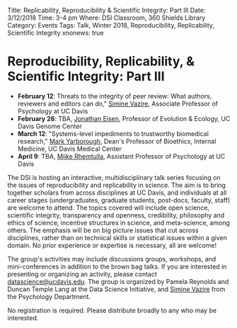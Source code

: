 Title: Replicability, Reproducibility & Scientific Integrity: Part III 
Date: 3/12/2018
Time: 3-4 pm
Where: DSI Classroom, 360 Shields Library
Category: Events
Tags: Talk, Winter 2018, Reproducibility, Replicability, Scientific Integrity
xnonews: true

# Reproducibility, Replicability, & Scientific Integrity: Part III

* **February 12**: Threats to the integrity of peer review: What authors, reviewers and editors can do," [Simine Vazire](http://psychology.ucdavis.edu/people/svazire), Associate Professor of Psychology at UC Davis
* **February 26**: TBA, [Jonathan Eisen](http://biosci3.ucdavis.edu/Faculty/Profile/View/345), Professor of Evolution & Ecology, UC Davis Genome Center
* **March 12**: "Systems-level impediments to trustworthy biomedical research," [Mark Yarborough](http://www.ucdmc.ucdavis.edu/bioethics/ourteam/team_mark.html), Dean's Professor of Bioethics, Internal Medicine, UC Davis Medical Center
* **April 9**: TBA, [Mijke Rhemtulla](http://psychology.ucdavis.edu/people/mijke), Assistant Professor of Psychology at UC Davis

The DSI is hosting an interactive, multidisciplinary talk series focusing on the issues of reproducibility and replicability in science. The aim is to bring together scholars from across disciplines at UC Davis, and individuals at all career stages (undergraduates, graduate students, post-docs, faculty, staff) are welcome to attend. The topics covered will include open science, scientific integrity, transparency and openness, credibility, philosophy and ethics of science, incentive structures in science, and meta-science, among others. The emphasis will be on big picture issues that cut across disciplines, rather than on technical skills or statistical issues within a given domain.  No prior experience or expertise is necessary, all are welcome!

The group's activities may include discussions groups, workshops, and mini-conferences in addition to the brown bag talks.  If you are interested in presenting or organizing an activity, please contact [datascience@ucdavis.edu](mailto:datascience@ucdavis.edu). The group is organized by Pamela Reynolds and Duncan Temple Lang at the Data Science Initiative, and [Simine Vazire](http://psychology.ucdavis.edu/people/svazire) from the Psychology Department.

No registration is required. Please distribute broadly to any who may be interested.